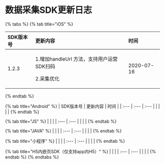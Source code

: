 # 数据采集SDK更新日志

{% tabs %}
{% tab title="iOS" %}
<table>
  <thead>
    <tr>
      <th style="text-align:left">SDK&#x7248;&#x672C;&#x53F7;</th>
      <th style="text-align:left">&#x66F4;&#x65B0;&#x5185;&#x5BB9;</th>
      <th style="text-align:left">&#x65F6;&#x95F4;</th>
    </tr>
  </thead>
  <tbody>
    <tr>
      <td style="text-align:left">1.2.3</td>
      <td style="text-align:left">
        <p>1.&#x589E;&#x52A0;handleUrl &#x65B9;&#x6CD5;&#xFF0C;&#x652F;&#x6301;&#x7528;&#x6237;&#x8FD0;&#x8425;SDK&#x626B;&#x7801;</p>
        <p>2.&#x91C7;&#x96C6;&#x4F18;&#x5316;</p>
      </td>
      <td style="text-align:left">2020-07-16</td>
    </tr>
  </tbody>
</table>
{% endtab %}

{% tab title="Android" %}
| SDK版本号 | 更新内容 | 时间 |
| :--- | :--- | :--- |
|  |  |  |
{% endtab %}

{% tab title="JS" %}
|  |  |
| :--- | :--- |
|  |  |
{% endtab %}

{% tab title="JAVA" %}
|  |  |
| :--- | :--- |
|  |  |
{% endtab %}

{% tab title="小程序" %}
|  |  |
| :--- | :--- |
|  |  |
{% endtab %}

{% tab title="H5内嵌页SDK（仅支持app内H5）" %}
|  |  |
| :--- | :--- |
|  |  |
{% endtab %}
{% endtabs %}

